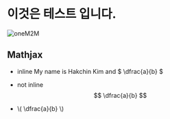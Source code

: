 # 이것은 테스트 입니다.

![oneM2M](http://img.etnews.com/ict/2013/term/image_020130329141422.jpg)

## Mathjax
  * inline
My name is Hakchin Kim and $ \dfrac{a}{b} $
  * not inline
$$ \dfrac{a}{b} $$

  *  \\( \dfrac{a}{b} \\)
